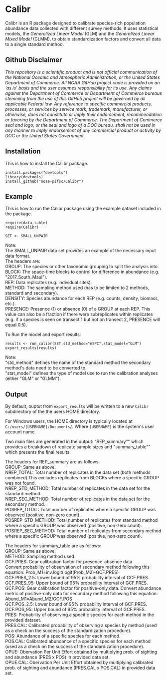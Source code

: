 # Calibr

Calibr is an R package designed to calibrate species-rich population abundance data collected with different survey methods. It uses statistical models, the _Generalized Linear Model_ (GLM) and the _Generalized Linear Mixed Model_ (GLMM), to obtain standardization factors and convert all data to a single standard method.

## Github Disclaimer

_This repository is a scientific product and is not official communication of the National Oceanic and Atmospheric Administration, or the United States Department of Commerce. All NOAA GitHub project code is provided on an ‘as is’ basis and the user assumes responsibility for its use. Any claims against the Department of Commerce or Department of Commerce bureaus stemming from the use of this GitHub project will be governed by all applicable Federal law. Any reference to specific commercial products, processes, or services by service mark, trademark, manufacturer, or otherwise, does not constitute or imply their endorsement, recommendation or favoring by the Department of Commerce. The Department of Commerce seal and logo, or the seal and logo of a DOC bureau, shall not be used in any manner to imply endorsement of any commercial product or activity by DOC or the United States Government._

## Installation

This is how to install the Calibr package.

```
install.packages("devtools")
library(devtools)
install_github("noaa-pifsc/Calibr")
```

## Example 

This is how to run the Calibr package using the example dataset included in the package.

```
require(data.table) 
require(Calibr)

SET <- SMALL_UNPAIR
```
Note:  
The SMALL_UNPAIR data set provides an example of the necessary input data format.  
The headers are:  
GROUP: The species or other taxonomic grouping to split the analysis into.  
BLOCK: The space-time blocks to control for difference in abundance (e.g. "2017_South_Maui").  
REP: Data replicates (e.g. individual sites).  
METHOD: The sampling method used (has to be limited to 2 methods, standard and secondary).  
DENSITY: Species abundance for each REP (e.g. counts, density, biomass, etc.).  
PRESENCE: Presence (1) or absence (0) of a GROUP at each REP. This value can also be a fraction if there were subreplicates within replicates (e.g. if a species is seen on transect 1 but not on transect 2, PRESENCE will equal 0.5).  

To Run the model and export results:  
```
results <- run_calibr(SET,std_method="nSPC",stat_model="GLM")
export_results(results)

```
Note:  
"std_method" defines the name of the standard method the secondary method's data need to be converted to.  
"stat_model" defines the type of model use to run the calibration analyses (either "GLM" or "GLMM").  

## Output

By default, ouptut from `export_results` will be written to a new `Calibr` subdirectory of the the users HOME directory. 

For Windows users, the HOME directory is typically located at `C:/users/[USERNAME]/Documents/`. Where `[USERNAME]` is the system's user account name.

Two main files are generated in the output: "REP_summary"" which provides a breakdown of replicate sample sizes and "summary_table"" which presents the final results.

The headers for REP_summary are as follows:  
GROUP: Same as above.  
NREP_TOTAL: Total number of replicates in the data set (both methods combined).This excludes replicates from BLOCKs where a specific GROUP was not found.  
NREP_STD_METHOD: Total number of replicates  in the data set for the standard method.  
NREP_SEC_METHOD: Total number of replicates  in the data set for the secondary method.  
POSREP_TOTAL: Total number of replicates where a specific GROUP was observed (positive, non-zero count).  
POSREP_STD_METHOD: Total number of replicates from standard method where a specific GROUP was observed (positive, non-zero count).  
POSREP_SEC_METHOD: Total number of replicates from secondary method where a specific GROUP was observed (positive, non-zero count).  
  
The headers for summary_table are as follows:  
GROUP: Same as above.  
METHOD: Sampling method used.  
GCF.PRES: Gear calibration factor for presence-absence data.  
Convert probability of observation of secondary method following this equation: Prob_M1=inv.logit(logit(Prob_M2)-GCF.PRES)  
GCF.PRES_2.5: Lower bound of 95% probability interval of GCF.PRES.  
GCF.PRES_95: Upper bound of 95% probability interval of GCF.PRES.  
GCF.POS: Gear calibration factor for positive-only data.
Convert abundance metric of positive-only data for secondary method following this equation: Abund_M1=Abund_M2/GCF.POS  
GCF.POS_2.5: Lower bound of 95% probability interval of GCF.PRES.  
GCF.POS_95: Upper bound of 95% probability interval of GCF.PRES.  
PRES: Probability of observing a specific species for each method in the provided dataset.  
PRES.CAL: Calibrated probability of observing a species by method (used as a check on the success of the standardization procedure).  
POS: Abundance of a specific species for each method.  
POS.CAL: Calibrated abundance of a specific species for each method (used as a check on the success of the standardization procedure).  
OPUE: Obervation Per Unit Effort obtained by multiplying prob. of sighting and abundance (PRES x POS) in provided data set.  
OPUE.CAL: Obervation Per Unit Effort obtained by multiplying calibrated prob. of sighting and abundance (PRES.CAL x POS.CAL) in provided data set.  

